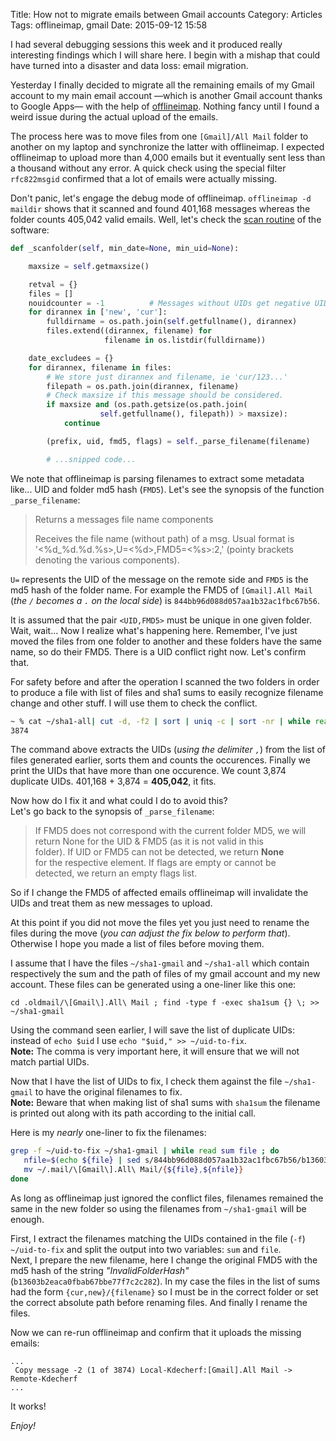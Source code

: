Title: How not to migrate emails between Gmail accounts
Category: Articles
Tags: offlineimap, gmail
Date: 2015-09-12 15:58

I had several debugging sessions this week and it produced really interesting findings which I will share here. I begin with a mishap that could have turned into a disaster and data loss: email migration.

Yesterday I finally decided to migrate all the remaining emails of my Gmail account to my main email account —which is another Gmail account thanks to Google Apps— with the help of [offlineimap](http://offlineimap.org/>). Nothing fancy until I found a weird issue during the actual upload of the emails.

The process here was to move files from one `[Gmail]/All Mail` folder to another on my laptop and synchronize the latter with offlineimap. I expected offlineimap to upload more than 4,000 emails but it eventually sent less than a thousand without any error. A quick check using the special filter `rfc822msgid` confirmed that a lot of emails were actually missing.

Don't panic, let's engage the debug mode of offlineimap. `offlineimap -d maildir` shows that it scanned and found 401,168 messages whereas the folder counts 405,042 valid emails. Well, let's check the [scan routine](https://github.com/OfflineIMAP/offlineimap/blob/master/offlineimap/folder/Maildir.py#L145>) of the software:

``` python hl_lines="22"
def _scanfolder(self, min_date=None, min_uid=None):

    maxsize = self.getmaxsize()

    retval = {}
    files = []
    nouidcounter = -1          # Messages without UIDs get negative UIDs.
    for dirannex in ['new', 'cur']:
        fulldirname = os.path.join(self.getfullname(), dirannex)
        files.extend((dirannex, filename) for
                     filename in os.listdir(fulldirname))

    date_excludees = {}
    for dirannex, filename in files:
        # We store just dirannex and filename, ie 'cur/123...'
        filepath = os.path.join(dirannex, filename)
        # Check maxsize if this message should be considered.
        if maxsize and (os.path.getsize(os.path.join(
                    self.getfullname(), filepath)) > maxsize):
            continue

        (prefix, uid, fmd5, flags) = self._parse_filename(filename)

        # ...snipped code...
```

We note that offlineimap is parsing filenames to extract some metadata like... UID and folder md5 hash (`FMD5`). Let's see the synopsis of the function `_parse_filename`:

> Returns a messages file name components
> 
> Receives the file name (without path) of a msg.  Usual format is  
> '<%d_%d.%d.%s>,U=<%d>,FMD5=<%s>:2,<FLAGS>' (pointy brackets  
> denoting the various components).

`U=` represents the UID of the message on the remote side and `FMD5` is the md5 hash of the folder name. For example the FMD5 of `[Gmail].All Mail` (_the `/` becomes a `.` on the local side_) is `844bb96d088d057aa1b32ac1fbc67b56`.

It is assumed that the pair `<UID,FMD5>` must be unique in one given folder. Wait, wait... Now I realize what's happening here. Remember, I've just moved the files from one folder to another and these folders have the same name, so do their FMD5. There is a UID conflict right now. Let's confirm that.

For safety before and after the operation I scanned the two folders in order to produce a file with list of files and sha1 sums to easily recognize filename change and other stuff. I will use them to check the conflict.

``` bash
~ % cat ~/sha1-all| cut -d, -f2 | sort | uniq -c | sort -nr | while read num uid ; do if [ $num -gt 1 ] ; then echo $uid ; fi ; done | wc -l
3874
```

The command above extracts the UIDs (_using the delimiter `,`_) from the list of files generated earlier, sorts them and counts the occurences. Finally we print the UIDs that have more than one occurence. We count 3,874 duplicate UIDs. 401,168 + 3,874 = **405,042**, it fits.

Now how do I fix it and what could I do to avoid this?  
Let's go back to the synopsis of `_parse_filename`:

> If FMD5 does not correspond with the current folder MD5, we will  
> return None for the UID & FMD5 (as it is not valid in this  
> folder).  If UID or FMD5 can not be detected, we return **None**  
> for the respective element.  If flags are empty or cannot be  
> detected, we return an empty flags list.

So if I change the FMD5 of affected emails offlineimap will invalidate the UIDs and treat them as new messages to upload.

At this point if you did not move the files yet you just need to rename the files during the move (_you can adjust the fix below to perform that_). Otherwise I hope you made a list of files before moving them.

I assume that I have the files `~/sha1-gmail` and `~/sha1-all` which contain respectively the sum and the path of files of my gmail account and my new account. These files can be generated using a one-liner like this one:
``` plain
cd .oldmail/\[Gmail\].All\ Mail ; find -type f -exec sha1sum {} \; >> ~/sha1-gmail
```

Using the command seen earlier, I will save the list of duplicate UIDs: instead of `echo $uid` I use `echo "$uid," >> ~/uid-to-fix`.  
**Note:** The comma is very important here, it will ensure that we will not match partial UIDs.

Now that I have the list of UIDs to fix, I check them against the file `~/sha1-gmail` to have the original filenames to fix.  
**Note:** Beware that when making list of sha1 sums with `sha1sum` the filename is printed out along with its path according to the initial call.

Here is my _nearly_ one-liner to fix the filenames:

``` bash
grep -f ~/uid-to-fix ~/sha1-gmail | while read sum file ; do
   nfile=$(echo ${file} | sed s/844bb96d088d057aa1b32ac1fbc67b56/b13603b2eaca0fbab67bbe77f7c2c282/)
   mv ~/.mail/\[Gmail\].All\ Mail/{${file},${nfile}}
done
```

As long as offlineimap just ignored the conflict files, filenames remained the same in the new folder so using the filenames from `~/sha1-gmail` will be enough.

First, I extract the filenames matching the UIDs contained in the file (`-f`) `~/uid-to-fix` and split the output into two variables: `sum` and `file`.  
Next, I prepare the new filename, here I change the original FMD5 with the md5 hash of the string _"InvalidFolderHash"_ (`b13603b2eaca0fbab67bbe77f7c2c282`). In my case the files in the list of sums had the form `{cur,new}/{filename}` so I must be in the correct folder or set the correct absolute path before renaming files. And finally I rename the files.

Now we can re-run offlineimap and confirm that it uploads the missing emails:

``` plain
...
 Copy message -2 (1 of 3874) Local-Kdecherf:[Gmail].All Mail -> Remote-Kdecherf
...
```

It works!

_Enjoy!_
